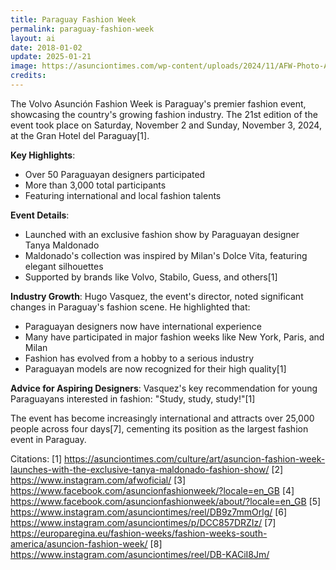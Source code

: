 ```yaml
---
title: Paraguay Fashion Week
permalink: paraguay-fashion-week
layout: ai
date: 2018-01-02
update: 2025-01-21
image: https://asunciontimes.com/wp-content/uploads/2024/11/AFW-Photo-A-770x433.jpg
credits:
---
```


The Volvo Asunción Fashion Week is Paraguay's premier fashion event, showcasing the country's growing fashion industry. The 21st edition of the event took place on Saturday, November 2 and Sunday, November 3, 2024, at the Gran Hotel del Paraguay[1].

**Key Highlights**:
- Over 50 Paraguayan designers participated
- More than 3,000 total participants
- Featuring international and local fashion talents

**Event Details**:
- Launched with an exclusive fashion show by Paraguayan designer Tanya Maldonado
- Maldonado's collection was inspired by Milan's Dolce Vita, featuring elegant silhouettes
- Supported by brands like Volvo, Stabilo, Guess, and others[1]

**Industry Growth**:
Hugo Vasquez, the event's director, noted significant changes in Paraguay's fashion scene. He highlighted that:
- Paraguayan designers now have international experience
- Many have participated in major fashion weeks like New York, Paris, and Milan
- Fashion has evolved from a hobby to a serious industry
- Paraguayan models are now recognized for their high quality[1]

**Advice for Aspiring Designers**:
Vasquez's key recommendation for young Paraguayans interested in fashion: "Study, study, study!"[1]

The event has become increasingly international and attracts over 25,000 people across four days[7], cementing its position as the largest fashion event in Paraguay.

Citations:
[1] https://asunciontimes.com/culture/art/asuncion-fashion-week-launches-with-the-exclusive-tanya-maldonado-fashion-show/
[2] https://www.instagram.com/afwoficial/
[3] https://www.facebook.com/asuncionfashionweek/?locale=en_GB
[4] https://www.facebook.com/asuncionfashionweek/about/?locale=en_GB
[5] https://www.instagram.com/asunciontimes/reel/DB9z7mmOrlg/
[6] https://www.instagram.com/asunciontimes/p/DCC857DRZIz/
[7] https://europaregina.eu/fashion-weeks/fashion-weeks-south-america/asuncion-fashion-week/
[8] https://www.instagram.com/asunciontimes/reel/DB-KACiI8Jm/
